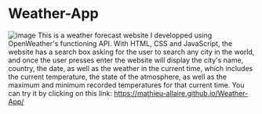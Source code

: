 # Weather-App
![image](https://user-images.githubusercontent.com/113075689/222926949-b1fb5fd0-45bd-45c8-b055-3f7d0983caf2.png)
This is a weather forecast website I developped using OpenWeather's functioning API. With HTML, CSS and JavaScript, the website has a search box asking for the user 
to search any city in the world, and once the user presses enter the website will display the city's name, country, the date, as well as the weather in the current time,
which includes the current temperature, the state of the atmosphere, as well as the maximum and minimum recorded temperatures for that current time. You can try it by
clicking on this link: https://mathieu-allaire.github.io/Weather-App/

